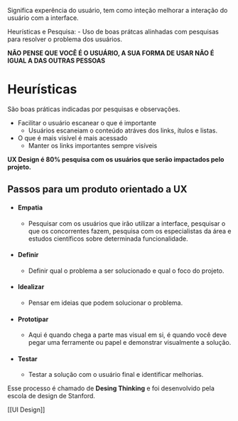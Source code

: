 Significa experência do usuário,  tem como inteção melhorar a interação do usuário com a interface.

Heurísticas e Pesquisa:
	- Uso de boas prátcas alinhadas com pesquisas para resolver o problema dos usuários.
	
**NÃO PENSE QUE VOCÊ É O USUÁRIO, A SUA FORMA DE USAR NÃO É IGUAL A DAS OUTRAS PESSOAS**

# Heurísticas #

São boas práticas indicadas por pesquisas e observações.

* Facilitar o usuário escanear o que é importante
	*  Usuários escaneiam o conteúdo atráves dos links, ítulos e listas.
*  O que é mais visível é mais acessado
	*  Manter os links importantes sempre visíveis


**UX Design é 80% pesquisa com os usuários que serão impactados pelo projeto.**

## Passos para um produto orientado a UX ##
* #### Empatia ####
	* Pesquisar com os usuários que irão utilizar a interface, pesquisar o que os concorrentes fazem, pesquisa com os especialistas da área e estudos científicos sobre determinada funcionalidade.

* #### Definir ####
	* Definir qual o problema a ser solucionado e qual o foco do projeto.

* #### Idealizar ####
	* Pensar em ideias que podem solucionar o problema.

* #### Prototipar ####
	* Aqui é quando chega a parte mas visual em si, é quando você deve pegar uma ferramente ou papel e demonstrar visualmente a solução.

* #### Testar ####
	* Testar a solução com o usuário final e identificar melhorias.

Esse processo é chamado de **Desing Thinking** e foi desenvolvido pela escola de design de Stanford.


[[UI Design]]